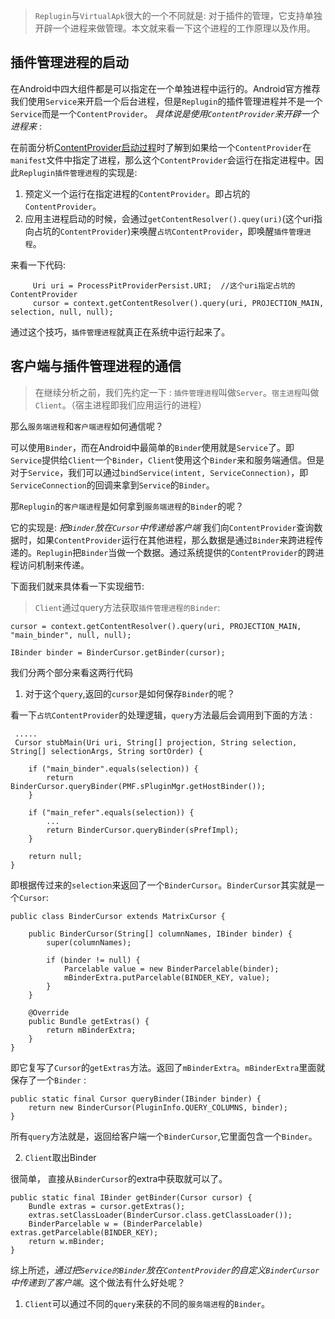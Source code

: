 > `Replugin`与`VirtualApk`很大的一个不同就是: 对于插件的管理，它支持单独开辟一个进程来做管理。本文就来看一下这个进程的工作原理以及作用。


## 插件管理进程的启动

在Android中四大组件都是可以指定在一个单独进程中运行的。Android官方推荐我们使用`Service`来开启一个后台进程，但是`Replugin`的插件管理进程并不是一个`Service`而是一个`ContentProvider`。
*具体说是使用`ContentProvider`来开辟一个进程来* :

在前面分析[ContentProvider启动过程](https://github.com/SusionSuc/AdvancedAndroid/blob/master/AndroidFramework%E6%BA%90%E7%A0%81%E5%88%86%E6%9E%90/ContentProvider%E5%90%AF%E5%8A%A8%E8%BF%87%E7%A8%8B%E5%88%86%E6%9E%90.md)时了解到如果给一个`ContentProvider`在`manifest`文件中指定了进程，那么这个`ContentProvider`会运行在指定进程中。因此`Replugin插件管理进程`的实现是:

1. 预定义一个运行在指定进程的`ContentProvider`。即占坑的`ContentProvider`。
2. 应用主进程启动的时候，会通过`getContentResolver().quey(uri)`(这个uri指向占坑的`ContentProvider`)来唤醒`占坑ContentProvider`，即唤醒`插件管理进程`。

来看一下代码:

```
     Uri uri = ProcessPitProviderPersist.URI;  //这个uri指定占坑的ContentProvider
     cursor = context.getContentResolver().query(uri, PROJECTION_MAIN, selection, null, null);
```

通过这个技巧，`插件管理进程`就真正在系统中运行起来了。

## 客户端与插件管理进程的通信

>在继续分析之前，我们先约定一下 : `插件管理进程`叫做`Server`。`宿主进程`叫做`Client`。（宿主进程即我们应用运行的进程）

那么`服务端进程`和`客户端进程`如何通信呢？

可以使用`Binder`，而在Android中最简单的`Binder`使用就是`Service`了。即`Service`提供给`Client`一个`Binder`，`Client`使用这个`Binder`来和服务端通信。但是对于`Service`，我们可以通过`bindService(intent, ServiceConnection)`，即`ServiceConnection`的回调来拿到`Service`的`Binder`。

那`Replugin`的`客户端进程`是如何拿到`服务端进程`的`Binder`的呢？ 

它的实现是: *把`Binder`放在`Cursor`中传递给客户端*  我们向`ContentProvider`查询数据时，如果`ContentProvider`运行在其他进程，那么数据是通过`Binder`来跨进程传递的。`Replugin`把`Binder`当做一个数据。通过系统提供的`ContentProvider`的跨进程访问机制来传递。

下面我们就来具体看一下实现细节:

> `Client`通过query方法获取`插件管理进程的Binder`:

```
cursor = context.getContentResolver().query(uri, PROJECTION_MAIN, "main_binder", null, null);

IBinder binder = BinderCursor.getBinder(cursor); 
```

我们分两个部分来看这两行代码

1. 对于这个`query`,返回的`cursor`是如何保存`Binder`的呢？

看一下`占坑ContentProvider`的处理逻辑，`query`方法最后会调用到下面的方法 :

```
 .....
 Cursor stubMain(Uri uri, String[] projection, String selection, String[] selectionArgs, String sortOrder) {

    if ("main_binder".equals(selection)) {
        return BinderCursor.queryBinder(PMF.sPluginMgr.getHostBinder());
    }

    if ("main_refer".equals(selection)) {
        ...
        return BinderCursor.queryBinder(sPrefImpl);
    }

    return null;
}
```

即根据传过来的`selection`来返回了一个`BinderCursor`。`BinderCursor`其实就是一个`Cursor`:

```
public class BinderCursor extends MatrixCursor {

    public BinderCursor(String[] columnNames, IBinder binder) {
        super(columnNames);

        if (binder != null) {
            Parcelable value = new BinderParcelable(binder);
            mBinderExtra.putParcelable(BINDER_KEY, value);
        }
    }

    @Override
    public Bundle getExtras() {
        return mBinderExtra;
    }
}
```

即它复写了`Cursor`的`getExtras`方法。返回了`mBinderExtra`。`mBinderExtra`里面就保存了一个`Binder` : 

```
public static final Cursor queryBinder(IBinder binder) {
    return new BinderCursor(PluginInfo.QUERY_COLUMNS, binder);
}
```

所有`query`方法就是，返回给客户端一个`BinderCursor`,它里面包含一个`Binder`。


2. `Client`取出Binder

很简单， 直接从`BinderCursor`的extra中获取就可以了。

```
public static final IBinder getBinder(Cursor cursor) {
    Bundle extras = cursor.getExtras();
    extras.setClassLoader(BinderCursor.class.getClassLoader());
    BinderParcelable w = (BinderParcelable) extras.getParcelable(BINDER_KEY);
    return w.mBinder;
}
```

综上所述，*通过把`Service的Binder`放在`ContentProvider`的自定义`BinderCursor`中传递到了客户端*。这个做法有什么好处呢？

1. `Client`可以通过不同的`query`来获的不同的`服务端进程`的`Binder`。












